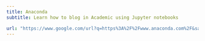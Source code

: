 ```yaml
---
title: Anaconda
subtitle: Learn how to blog in Academic using Jupyter notebooks

url: "https://www.google.com/url?q=https%3A%2F%2Fwww.anaconda.com%2F&sa=D"
---
```

